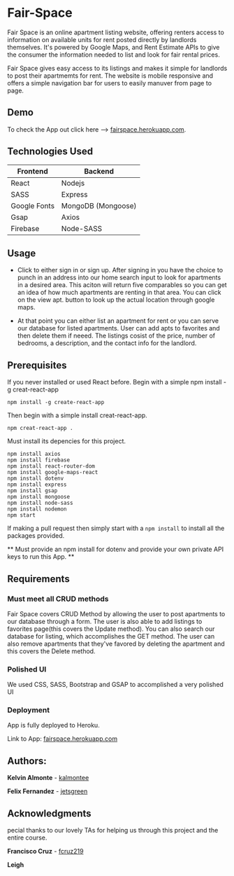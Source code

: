# Fair-Space
Fair Space is an online apartment listing website, offering renters access to information on available units for rent posted directly by landlords themselves.  It's powered by Google Maps, and Rent Estimate APIs to give the consumer the information needed to list and look for fair rental prices.  

Fair Space gives easy access to its listings and makes it simple for landlords to post their apartmemts for rent.  The website is mobile responsive and offers a simple navigation bar for users to easily manuver from page to page.

## Demo
To check the App out click here --> [fairspace.herokuapp.com](https://fairspace.herokuapp.com/).

## Technologies Used

| Frontend  | Backend |
| ------------- | ------------- |
| React| Nodejs |
| SASS | Express |
| Google Fonts| MongoDB (Mongoose)|
| Gsap | Axios |
| Firebase | Node-SASS


## Usage

- Click to either sign in or sign up. After signing in you have the choice to punch in an address into our home search input to look for apartments in a desired area.  This aciton will return five comparables so you can get an idea of how much apartments are renting in that area.  You can click on the view apt. button to look up the actual location through google maps.

- At that point you can either list an apartment for rent or you can serve our database for listed apartments.  User can add apts to favorites and then delete them if neeed.  The listings cosist of the price, number of bedrooms, a description, and the contact info for the landlord.

## Prerequisites

If you never installed or used React before. Begin with a simple npm install -g creat-react-app

```
npm install -g create-react-app
```

Then begin with a simple install creat-react-app.
```
npm creat-react-app .
```

Must install its depencies for this project.
```
npm install axios
npm install firebase
npm install react-router-dom
npm install google-maps-react
npm install dotenv
npm install express
npm install gsap
npm install mongoose
npm install node-sass
npm install nodemon
npm start
```

If making a pull request then simply start with a ``` npm install ``` to install all the packages provided.

** Must provide an npm install for dotenv and provide your own private API keys to run this App. **

## Requirements

### Must meet all CRUD methods 
Fair Space covers CRUD Method by allowing the user to post apartments to our database through a form. The user is also able to add listings to favorites page(this covers the Update method).  You can also search our database for listing, which accomplishes the GET method.  The user can also remove apartments that they've favored by deleting the apartment and this covers the Delete method.

### Polished UI 
We used CSS, SASS, Bootstrap and GSAP to accomplished a very polished UI

### Deployment
App is fully deployed to Heroku.

Link to App: [fairspace.herokuapp.com](https://fairspace.herokuapp.com/)
 
## Authors:
 
**Kelvin Almonte** - [kalmontee](https://github.com/kalmontee)

**Felix Fernandez** - [jetsgreen](https://github.com/jetsgreen)

## Acknowledgments

pecial thanks to our lovely TAs for helping us through this project and the entire course.

**Francisco Cruz** - [fcruz219](https://github.com/fcruz219)

**Leigh**
